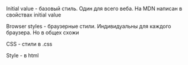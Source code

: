 Initial value - базовый стиль. Один для всего веба. На MDN написан в свойствах initial value

Browser styles - браузерные стили. Индивидуальны для каждого браузера. Но в общех схожи

CSS - стили в .css

Style - в html
